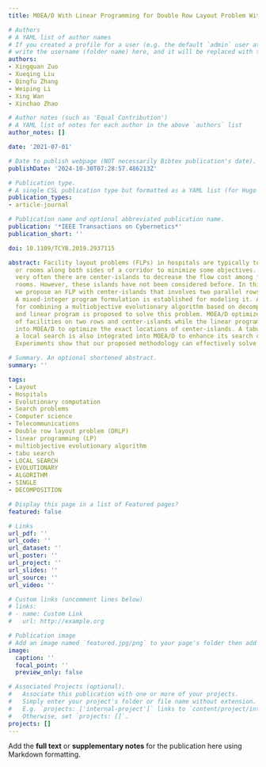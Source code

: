 ```yaml
---
title: MOEA/D With Linear Programming for Double Row Layout Problem With Center-Islands

# Authors
# A YAML list of author names
# If you created a profile for a user (e.g. the default `admin` user at `content/authors/admin/`), 
# write the username (folder name) here, and it will be replaced with their full name and linked to their profile.
authors:
- Xingquan Zuo
- Xueqing Liu
- Qingfu Zhang
- Weiping Li
- Xing Wan
- Xinchao Zhao

# Author notes (such as 'Equal Contribution')
# A YAML list of notes for each author in the above `authors` list
author_notes: []

date: '2021-07-01'

# Date to publish webpage (NOT necessarily Bibtex publication's date).
publishDate: '2024-10-30T07:28:57.486213Z'

# Publication type.
# A single CSL publication type but formatted as a YAML list (for Hugo requirements).
publication_types:
- article-journal

# Publication name and optional abbreviated publication name.
publication: '*IEEE Transactions on Cybernetics*'
publication_short: ''

doi: 10.1109/TCYB.2019.2937115

abstract: Facility layout problems (FLPs) in hospitals are typically to arrange facilities
  or rooms along both sides of a corridor to minimize some objectives. In a hospital,
  very often there are center-islands to decrease the flow cost among facilities or
  rooms. However, these islands have not been considered before. In this article,
  we propose an FLP with center-islands that involves two parallel rows and center-islands.
  A mixed-integer program formulation is established for modeling it. A methodology
  for combining a multiobjective evolutionary algorithm based on decomposition (MOEA/D)
  and linear program is proposed to solve this problem. MOEA/D optimizes the sequence
  of facilities on two rows and center-islands while the linear program is embedded
  into MOEA/D to optimize the exact locations of center-islands. A tabu search with
  a local search is also integrated into MOEA/D to enhance its search capability.
  Experiments show that our proposed methodology can effectively solve the problem.

# Summary. An optional shortened abstract.
summary: ''

tags:
- Layout
- Hospitals
- Evolutionary computation
- Search problems
- Computer science
- Telecommunications
- Double row layout problem (DRLP)
- linear programming (LP)
- multiobjective evolutionary algorithm
- tabu search
- LOCAL SEARCH
- EVOLUTIONARY
- ALGORITHM
- SINGLE
- DECOMPOSITION

# Display this page in a list of Featured pages?
featured: false

# Links
url_pdf: ''
url_code: ''
url_dataset: ''
url_poster: ''
url_project: ''
url_slides: ''
url_source: ''
url_video: ''

# Custom links (uncomment lines below)
# links:
# - name: Custom Link
#   url: http://example.org

# Publication image
# Add an image named `featured.jpg/png` to your page's folder then add a caption below.
image:
  caption: ''
  focal_point: ''
  preview_only: false

# Associated Projects (optional).
#   Associate this publication with one or more of your projects.
#   Simply enter your project's folder or file name without extension.
#   E.g. `projects: ['internal-project']` links to `content/project/internal-project/index.md`.
#   Otherwise, set `projects: []`.
projects: []
---
```


Add the **full text** or **supplementary notes** for the publication here using Markdown formatting.
